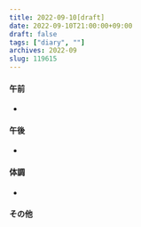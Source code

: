 ```yaml
---
title: 2022-09-10[draft]
date: 2022-09-10T21:00:00+09:00
draft: false
tags: ["diary", ""]
archives: 2022-09
slug: 119615
---
```

#### 午前
- 
#### 午後
- 
#### 体調
- 
#### その他